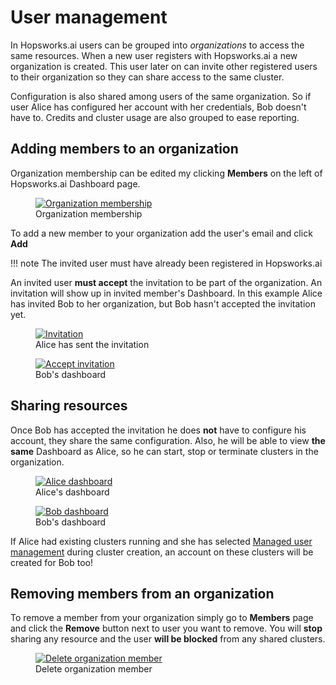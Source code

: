 # User management
In Hopsworks.ai users can be grouped into *organizations* to access the same resources.
When a new user registers with Hopsworks.ai a new organization is created. This user later on can
invite other registered users to their organization so they can share access to the same cluster.

Configuration is also shared among users of the same organization. So if user Alice has configured
her account with her credentials, Bob doesn't have to. Credits and cluster usage are also grouped to
ease reporting.

## Adding members to an organization
Organization membership can be edited my clicking **Members** on the left of Hopsworks.ai Dashboard page.

<p align="center">
  <figure>
    <a  href="../../../assets/images/hopsworksai/members_empty.png">
      <img src="../../../assets/images/hopsworksai/members_empty.png" alt="Organization membership">
    </a>
    <figcaption>Organization membership</figcaption>
  </figure>
</p>

To add a new member to your organization add the user's email and click **Add**

!!! note
     The invited user must have already been registered in Hopsworks.ai

An invited user **must accept** the invitation to be part of the organization. An invitation will show up in
invited member's Dashboard. In this example Alice has invited Bob to her organization, but Bob hasn't accepted
the invitation yet.

<p align="center">
  <figure>
    <a  href="../../../assets/images/hopsworksai/members_invited.png">
      <img src="../../../assets/images/hopsworksai/members_invited.png" alt="Invitation">
    </a>
    <figcaption>Alice has sent the invitation</figcaption>
  </figure>

  <figure>
    <a  href="../../../assets/images/hopsworksai/members_accept.png">
      <img src="../../../assets/images/hopsworksai/members_accept.png" alt="Accept invitation">
    </a>
    <figcaption>Bob's dashboard</figcaption>
  </figure>
</p>

## Sharing resources
Once Bob has accepted the invitation he does **not** have to configure his account, they share the same configuration.
Also, he will be able to view **the same** Dashboard as Alice, so he can start, stop or terminate clusters in the organization.

<p align="center">
  <figure>
    <a  href="../../../assets/images/hopsworksai/alice_dashboard.png">
      <img src="../../../assets/images/hopsworksai/alice_dashboard.png" alt="Alice dashboard">
    </a>
    <figcaption>Alice's dashboard</figcaption>
  </figure>

  <figure>
    <a  href="../../../assets/images/hopsworksai/bob_dashboard.png">
      <img src="../../../assets/images/hopsworksai/bob_dashboard.png" alt="Bob dashboard">
    </a>
    <figcaption>Bob's dashboard</figcaption>
  </figure>
</p>

If Alice had existing clusters running and she has selected [Managed user management](../aws/cluster_creation/#step-9-user-management-selection)
during cluster creation, an account on these clusters will be created for Bob too!

## Removing members from an organization
To remove a member from your organization simply go to **Members** page and click the **Remove** button next to user you want to remove.
You will **stop** sharing any resource and the user **will be blocked** from any shared clusters.

<p align="center">
  <figure>
    <a  href="../../../assets/images/hopsworksai/members_delete.png">
      <img src="../../../assets/images/hopsworksai/members_delete.png" alt="Delete organization member">
    </a>
    <figcaption>Delete organization member</figcaption>
  </figure>
</p>